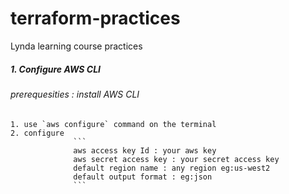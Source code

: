 # terraform-practices
Lynda learning course practices

##### 1. Configure AWS CLI
###### prerequesities : install AWS CLI
    1. use `aws configure` command on the terminal
    2. configure 
                  ```
                  aws access key Id : your aws key
                  aws secret access key : your secret access key
                  default region name : any region eg:us-west2
                  default output format : eg:json
                  ```

